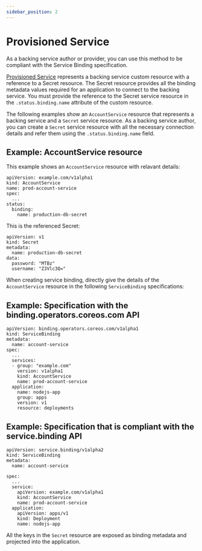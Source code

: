 ```yaml
---
sidebar_position: 2
---
```


# Provisioned Service

As a backing service author or provider, you can use this method to be compliant
with the Service Binding specification.

[Provisioned Service][provisioned-service] represents a backing service custom
resource with a reference to a Secret resource.  The Secret resource provides
all the binding metadata values required for an application to connect to the
backing service.  You must provide the reference to the Secret service resource
in the `.status.binding.name` attribute of the custom resource.

The following examples show an `AccountService` resource that represents a
backing service and a `Secret` service resource. As a backing service author,
you can create a `Secret` service resource with all the necessary connection
details and refer them using the `.status.binding.name` field.

## Example: AccountService resource

This example shows an `AccountService` resource with relavant details:

```
apiVersion: example.com/v1alpha1
kind: AccountService
name: prod-account-service
spec:
  ...
status:
  binding:
    name: production-db-secret
```

This is the referenced Secret:

```
apiVersion: v1
kind: Secret
metadata:
  name: production-db-secret
data:
  password: "MTBz"
  username: "Z3Vlc3Q="
```

When creating service binding, directly give the details of the `AccountService`
resource in the following `ServiceBinding` specifications:

## Example: Specification with the binding.operators.coreos.com API

```
apiVersion: binding.operators.coreos.com/v1alpha1
kind: ServiceBinding
metadata:
  name: account-service
spec:
  ...
  services:
  - group: "example.com"
    version: v1alpha1
    kind: AccountService
    name: prod-account-service
  application:
    name: nodejs-app
    group: apps
    version: v1
    resource: deployments
```

## Example: Specification that is compliant with the service.binding API

```
apiVersion: service.binding/v1alpha2
kind: ServiceBinding
metadata:
  name: account-service

spec:
  ...
  service:
    apiVersion: example.com/v1alpha1
    kind: AccountService
    name: prod-account-service
  application:
    apiVersion: apps/v1
    kind: Deployment
    name: nodejs-app
```

All the keys in the `Secret` resource are exposed as binding metadata and
projected into the application.

[provisioned-service]: https://github.com/k8s-service-bindings/spec#provisioned-service
